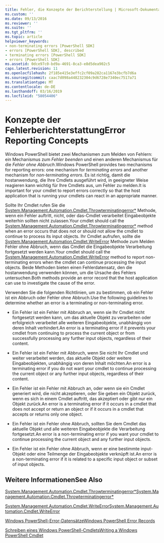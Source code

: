 ```yaml
---
title: Fehler, die Konzepte der Berichterstellung | Microsoft-Dokumentation
ms.custom: ''
ms.date: 09/13/2016
ms.reviewer: ''
ms.suite: ''
ms.tgt_pltfrm: ''
ms.topic: article
helpviewer_keywords:
- non-terminating errors [PowerShell SDK]
- errors [PowerShell SDK], described
- terminating errors [PowerShell SDK]
- errors [PowerShell SDK]
ms.assetid: 0dce97c0-bd9a-4691-8ca3-e8d5dea902c5
caps.latest.revision: 11
ms.openlocfilehash: 2f185e415e3effc2cf09a282ca1167e3bcfb7d6a
ms.sourcegitcommit: caac7d098a448232304c9d6728e7340ec7517a71
ms.translationtype: MT
ms.contentlocale: de-DE
ms.lasthandoff: 03/16/2019
ms.locfileid: "58054406"
---
```

# <a name="error-reporting-concepts"></a><span data-ttu-id="31b76-102">Konzepte der Fehlerberichterstattung</span><span class="sxs-lookup"><span data-stu-id="31b76-102">Error Reporting Concepts</span></span>

<span data-ttu-id="31b76-103">Windows PowerShell bietet zwei Mechanismen zum Melden von Fehlern: ein Mechanismus zum *Fehler beenden* und einen anderen Mechanismus für die *Fehler ohne Abbruch*.</span><span class="sxs-lookup"><span data-stu-id="31b76-103">Windows PowerShell provides two mechanisms for reporting errors: one mechanism for *terminating errors* and another mechanism for *non-terminating errors*.</span></span> <span data-ttu-id="31b76-104">Es ist richtig, damit die hostanwendung, die Ihre Cmdlets ausgeführt wird, in geeigneter Weise reagieren kann wichtig für Ihre Cmdlets aus, um Fehler zu melden.</span><span class="sxs-lookup"><span data-stu-id="31b76-104">It is important for your cmdlet to report errors correctly so that the host application that is running your cmdlets can react in an appropriate manner.</span></span>

<span data-ttu-id="31b76-105">Sollte Ihr Cmdlet rufen Sie die [System.Management.Automation.Cmdlet.Throwterminatingerror\*](/dotnet/api/System.Management.Automation.Cmdlet.ThrowTerminatingError) Methode, wenn ein Fehler auftritt, nicht, oder das-Cmdlet verarbeitet Eingabeobjekte weiterhin sollten nicht zulassen.</span><span class="sxs-lookup"><span data-stu-id="31b76-105">Your cmdlet should call the [System.Management.Automation.Cmdlet.Throwterminatingerror\*](/dotnet/api/System.Management.Automation.Cmdlet.ThrowTerminatingError) method when an error occurs that does not or should not allow the cmdlet to continue to process its input objects.</span></span> <span data-ttu-id="31b76-106">Ihr Cmdlet aufrufen, sollte die [System.Management.Automation.Cmdlet.WriteError](/dotnet/api/System.Management.Automation.Cmdlet.WriteError) Methode zum Melden Fehler ohne Abbruch, wenn das Cmdlet die Eingabeobjekte Verarbeitung fortgesetzt werden kann.</span><span class="sxs-lookup"><span data-stu-id="31b76-106">Your cmdlet should call the [System.Management.Automation.Cmdlet.WriteError](/dotnet/api/System.Management.Automation.Cmdlet.WriteError) method to report non-terminating errors when the cmdlet can continue processing the input objects.</span></span> <span data-ttu-id="31b76-107">Beide Methoden bieten einen Fehlerdatensatz, den die hostanwendung verwenden können, um die Ursache des Fehlers untersuchen.</span><span class="sxs-lookup"><span data-stu-id="31b76-107">Both methods provide an error record that the host application can use to investigate the cause of the error.</span></span>

<span data-ttu-id="31b76-108">Verwenden Sie die folgenden Richtlinien, um zu bestimmen, ob ein Fehler ist ein Abbruch oder Fehler ohne Abbruch.</span><span class="sxs-lookup"><span data-stu-id="31b76-108">Use the following guidelines to determine whether an error is a terminating or non-terminating error.</span></span>

- <span data-ttu-id="31b76-109">Ein Fehler ist ein Fehler mit Abbruch an, wenn sie Ihr Cmdlet nicht fortgesetzt werden kann, um das aktuelle Objekt zu verarbeiten oder erfolgreich verarbeitet alle weiteren Eingabeobjekte, unabhängig von deren Inhalt verhindert.</span><span class="sxs-lookup"><span data-stu-id="31b76-109">An error is a terminating error if it prevents your cmdlet from continuing to process the current object or from successfully processing any further input objects, regardless of their content.</span></span>

- <span data-ttu-id="31b76-110">Ein Fehler ist ein Fehler mit Abbruch, wenn Sie nicht Ihr Cmdlet und weiter verarbeitet werden, das aktuelle Objekt oder weitere Eingabeobjekten, unabhängig von deren Inhalt möchten.</span><span class="sxs-lookup"><span data-stu-id="31b76-110">An error is a terminating error if you do not want your cmdlet to continue processing the current object or any further input objects, regardless of their content.</span></span>

- <span data-ttu-id="31b76-111">Ein Fehler ist ein Fehler mit Abbruch an, oder wenn sie ein Cmdlet generiert wird, die nicht akzeptieren, oder Sie geben ein Objekt zurück, wenn es sich in einem Cmdlet auftritt, das akzeptiert oder gibt nur ein Objekt zurück.</span><span class="sxs-lookup"><span data-stu-id="31b76-111">An error is a terminating error if it occurs in a cmdlet that does not accept or return an object or if it occurs in a cmdlet that accepts or returns only one object.</span></span>

- <span data-ttu-id="31b76-112">Ein Fehler ist ein Fehler ohne Abbruch, sollten Sie dem Cmdlet das aktuelle Objekt und alle weiteren Eingabeobjekte die Verarbeitung fortgesetzt.</span><span class="sxs-lookup"><span data-stu-id="31b76-112">An error is a non-terminating error if you want your cmdlet to continue processing the current object and any further input objects.</span></span>

- <span data-ttu-id="31b76-113">Ein Fehler ist ein Fehler ohne Abbruch, wenn er eine bestimmte input-Objekt oder eine Teilmenge der Eingabeobjekte verknüpft ist.</span><span class="sxs-lookup"><span data-stu-id="31b76-113">An error is a non-terminating error if it is related to a specific input object or subset of input objects.</span></span>

## <a name="see-also"></a><span data-ttu-id="31b76-114">Weitere Informationen</span><span class="sxs-lookup"><span data-stu-id="31b76-114">See Also</span></span>

[<span data-ttu-id="31b76-115">System.Management.Automation.Cmdlet.Throwterminatingerror\*</span><span class="sxs-lookup"><span data-stu-id="31b76-115">System.Management.Automation.Cmdlet.Throwterminatingerror\*</span></span>](/dotnet/api/System.Management.Automation.Cmdlet.ThrowTerminatingError)

[<span data-ttu-id="31b76-116">System.Management.Automation.Cmdlet.WriteError</span><span class="sxs-lookup"><span data-stu-id="31b76-116">System.Management.Automation.Cmdlet.WriteError</span></span>](/dotnet/api/System.Management.Automation.Cmdlet.WriteError)

[<span data-ttu-id="31b76-117">Windows PowerShell-Error-Datensätze</span><span class="sxs-lookup"><span data-stu-id="31b76-117">Windows PowerShell Error Records</span></span>](./windows-powershell-error-records.md)

[<span data-ttu-id="31b76-118">Schreiben eines Windows PowerShell-Cmdlets</span><span class="sxs-lookup"><span data-stu-id="31b76-118">Writing a Windows PowerShell Cmdlet</span></span>](./writing-a-windows-powershell-cmdlet.md)
